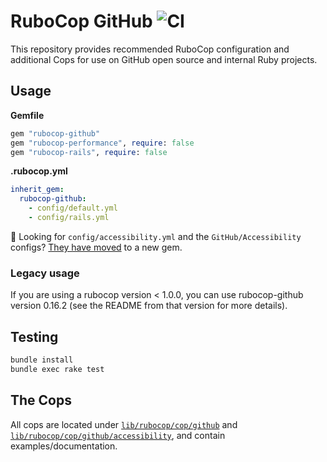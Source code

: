 # RuboCop GitHub ![CI](https://github.com/github/rubocop-github/workflows/CI/badge.svg?event=push)

This repository provides recommended RuboCop configuration and additional Cops for use on GitHub open source and internal Ruby projects.

## Usage

**Gemfile**

``` ruby
gem "rubocop-github"
gem "rubocop-performance", require: false
gem "rubocop-rails", require: false
```

**.rubocop.yml**

``` yaml
inherit_gem:
  rubocop-github:
    - config/default.yml
    - config/rails.yml
```

💭 Looking for `config/accessibility.yml` and the `GitHub/Accessibility` configs? [They have moved](https://github.com/github/rubocop-rails-accessibility) to a new gem.

### Legacy usage

If you are using a rubocop version < 1.0.0, you can use rubocop-github version
0.16.2 (see the README from that version for more details).

## Testing

``` bash
bundle install
bundle exec rake test
```

## The Cops

All cops are located under [`lib/rubocop/cop/github`](lib/rubocop/cop/github) and [`lib/rubocop/cop/github/accessibility`](lib/rubocop/cop/github/accessibility), and contain examples/documentation.
